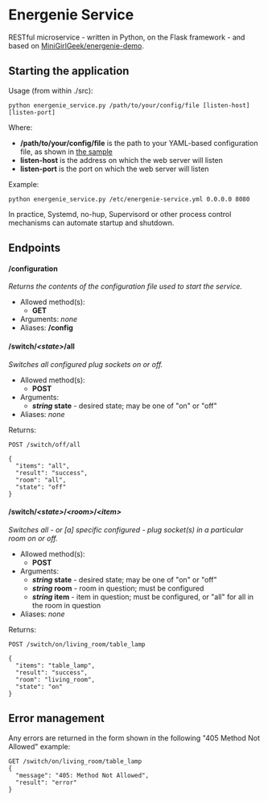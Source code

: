 # Energenie Service #

RESTful microservice - written in Python, on the Flask framework - and based on [MiniGirlGeek/energenie-demo](https://github.com/MiniGirlGeek/energenie-demo).

## Starting the application ##

Usage (from within ./src):

```
python energenie_service.py /path/to/your/config/file [listen-host] [listen-port]
```

Where:
- **/path/to/your/config/file** is the path to your YAML-based configuration file, as shown in [the sample](https://github.com/mdjward/energenie-service/blob/master/sample-config.yml)
- **listen-host** is the address on which the web server will listen
- **listen-port** is the port on which the web server will listen

Example:

```
python energenie_service.py /etc/energenie-service.yml 0.0.0.0 8080
```

In practice, Systemd, no-hup, Supervisord or other process control mechanisms can automate startup and shutdown.

## Endpoints ##

#### /configuration ####

_Returns the contents of the configuration file used to start the service._

- Allowed method(s):
  - **GET**
- Arguments: _none_
- Aliases: **/config**

#### /switch/_\<state\>_/all ####

_Switches all configured plug sockets on or off._
- Allowed method(s):
  - **POST**
- Arguments:
  - **_string_ state** - desired state; may be one of "on" or "off"
- Aliases: _none_

Returns:
```
POST /switch/off/all

{
  "items": "all", 
  "result": "success", 
  "room": "all", 
  "state": "off"
}
```

#### /switch/_\<state\>_/_\<room\>_/_\<item\>_ ####

_Switches all - or [a] specific configured - plug socket(s) in a particular room on or off._

- Allowed method(s):
  - **POST**
- Arguments:
  - **_string_ state** - desired state; may be one of "on" or "off"
  - **_string_ room** - room in question; must be configured
  - **_string_ item** - item in question; must be configured, or "all" for all in the room in question
- Aliases: _none_

Returns:
```
POST /switch/on/living_room/table_lamp

{
  "items": "table_lamp", 
  "result": "success", 
  "room": "living_room", 
  "state": "on"
}
```

## Error management ##

Any errors are returned in the form shown in the following "405 Method Not Allowed" example:

```
GET /switch/on/living_room/table_lamp
{
  "message": "405: Method Not Allowed", 
  "result": "error"
}
```
